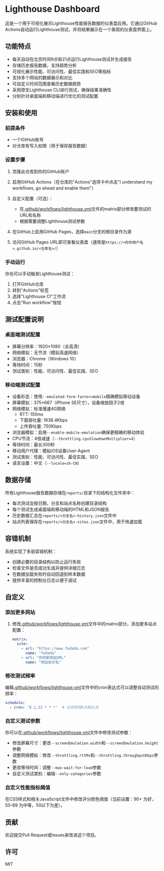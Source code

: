 # Lighthouse Dashboard

这是一个用于可视化展示Lighthouse性能报告数据的仪表盘应用。它通过GitHub Actions自动运行Lighthouse测试，并将结果展示在一个美观的仪表盘界面上。

## 功能特点

- 每天自动在北京时间9点和21点运行Lighthouse测试并生成报告
- 存储历史报告数据，支持趋势分析
- 可视化展示性能、可访问性、最佳实践和SEO等指标
- 支持多个网站的数据展示和对比
- 可自定义时间范围查看历史数据趋势
- 采用原生Lighthouse CLI进行测试，确保结果准确性
- 分别针对桌面端和移动端进行优化的测试配置

## 安装和使用

### 前提条件

- 一个GitHub账号
- 对仓库有写入权限（用于保存报告数据）

### 设置步骤

1. 克隆此仓库到你的GitHub账户

2. 启用GitHub Actions（在仓库的"Actions"选项卡中点击"I understand my workflows, go ahead and enable them"）

3. 自定义配置（可选）：
   - 在[.github/workflows/lighthouse.yml](cci:7://file:///d:/lighthouse-dashboard/.github/workflows/lighthouse.yml:0:0-0:0)文件的matrix部分修改要测试的URL和名称
   - 根据需要调整Lighthouse测试参数

4. 在GitHub上启用GitHub Pages，选择`main`分支的根目录作为源

5. 访问GitHub Pages URL即可查看仪表盘（通常是`https://<你的用户名>.github.io/<仓库名>/`）

### 手动运行

你也可以手动触发Lighthouse测试：
1. 打开GitHub仓库
2. 转到"Actions"标签
3. 选择"Lighthouse CI"工作流
4. 点击"Run workflow"按钮

## 测试配置说明

### 桌面端测试配置

- 屏幕分辨率：1920×1080（全高清）
- 网络模拟：无节流（模拟高速网络）
- 浏览器：Chrome（Windows 10）
- 等待时间：15秒
- 测试类别：性能、可访问性、最佳实践、SEO

### 移动端测试配置

- 设备形态：使用`--emulated-form-factor=mobile`精确模拟移动设备
- 屏幕模拟：375×667（iPhone SE尺寸），设备缩放因子2倍
- 网络模拟：标准慢速4G网络
  - RTT: 150ms
  - 下载吞吐量: 1638.4Kbps
  - 上传吞吐量: 750Kbps
- 浏览器模拟：启用`--enable-mobile-emulation`确保更精确的移动体验
- CPU节流：4倍减速（`--throttling.cpuSlowdownMultiplier=4`）
- 等待时间：最长300秒
- 移动用户代理：模拟iOS设备User-Agent
- 测试类别：性能、可访问性、最佳实践、SEO
- 语言设置：中文（`--locale=zh-CN`）

## 数据存储

所有Lighthouse报告数据存储在`reports/`目录下的结构化文件夹中：
- 每次测试会按日期、分支和站点名称创建目录结构
- 每个测试生成桌面端和移动端的HTML和JSON报告
- 历史数据汇总在`reports/<分支名>-history.json`文件中
- 站点列表保存在`reports/<分支名>-sites.json`文件中，用于快速加载

## 容错机制

系统实现了多层容错机制：
- 创建必要的目录结构以防止运行失败
- 检查文件是否成功生成并提供详细日志
- 在数据加载失败时自动回退到样本数据
- 提供丰富的控制台日志以便于调试

## 自定义

### 添加更多网站

1. 修改[.github/workflows/lighthouse.yml](cci:7://file:///d:/lighthouse-dashboard/.github/workflows/lighthouse.yml:0:0-0:0)文件中的matrix部分，添加更多站点配置：
   ```yaml
   matrix:
     site:
       - url: "https://www.fadada.com"
         name: "fadada"
       - url: "你的新网站URL"
         name: "网站标识名"
   ```

### 修改测试频率

编辑[.github/workflows/lighthouse.yml](cci:7://file:///d:/lighthouse-dashboard/.github/workflows/lighthouse.yml:0:0-0:0)文件中的cron表达式可以调整自动测试的频率：
```yaml
schedule:
  - cron: '0 1,13 * * *'  # 北京时间9点和21点
```

### 自定义测试参数

你可以在[.github/workflows/lighthouse.yml](cci:7://file:///d:/lighthouse-dashboard/.github/workflows/lighthouse.yml:0:0-0:0)文件中修改测试参数：

- 修改屏幕尺寸：更改`--screenEmulation.width`和`--screenEmulation.height`参数
- 调整网络模拟：修改`--throttling.rttMs`和`--throttling.throughputKbps`参数
- 更改等待时间：调整`--max-wait-for-load`参数
- 自定义测试类别：编辑`--only-categories`参数

### 自定义性能指标阈值

在CSS样式和相关JavaScript文件中修改评分颜色阈值（当前设置：90+ 为好，50-89 为中等，50以下为差）。

## 贡献

欢迎提交Pull Request或Issues来改进这个项目。

## 许可

MIT
